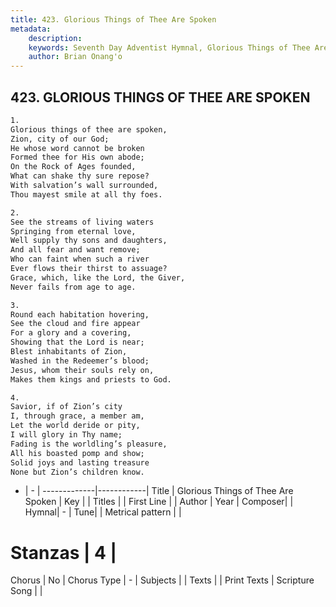 ```yaml
---
title: 423. Glorious Things of Thee Are Spoken
metadata:
    description: 
    keywords: Seventh Day Adventist Hymnal, Glorious Things of Thee Are Spoken, , 
    author: Brian Onang'o
---
```



## 423. GLORIOUS THINGS OF THEE ARE SPOKEN

```txt
1.
Glorious things of thee are spoken,
Zion, city of our God;
He whose word cannot be broken
Formed thee for His own abode;
On the Rock of Ages founded,
What can shake thy sure repose?
With salvation’s wall surrounded,
Thou mayest smile at all thy foes.

2.
See the streams of living waters
Springing from eternal love,
Well supply thy sons and daughters,
And all fear and want remove;
Who can faint when such a river
Ever flows their thirst to assuage?
Grace, which, like the Lord, the Giver,
Never fails from age to age.

3.
Round each habitation hovering,
See the cloud and fire appear
For a glory and a covering,
Showing that the Lord is near;
Blest inhabitants of Zion,
Washed in the Redeemer’s blood;
Jesus, whom their souls rely on,
Makes them kings and priests to God.

4.
Savior, if of Zion’s city
I, through grace, a member am,
Let the world deride or pity,
I will glory in Thy name;
Fading is the worldling’s pleasure,
All his boasted pomp and show;
Solid joys and lasting treasure
None but Zion’s children know.
```

- |   -  |
-------------|------------|
Title | Glorious Things of Thee Are Spoken |
Key |  |
Titles |  |
First Line |  |
Author | 
Year | 
Composer|  |
Hymnal|  - |
Tune|  |
Metrical pattern | |
# Stanzas | 4 |
Chorus | No |
Chorus Type | - |
Subjects |  |
Texts |  |
Print Texts | 
Scripture Song |  |
  
